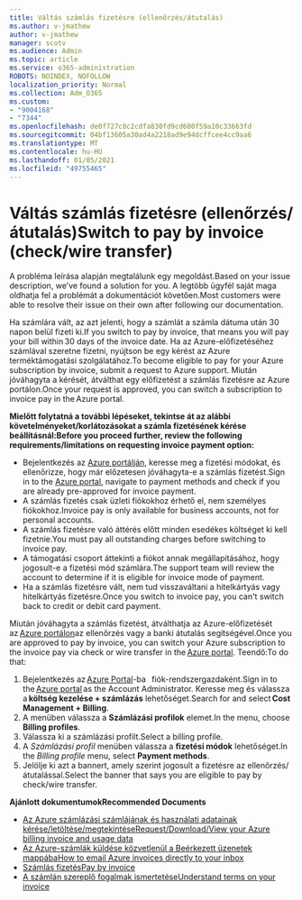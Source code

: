 ```yaml
---
title: Váltás számlás fizetésre (ellenőrzés/átutalás)
ms.author: v-jmathew
author: v-jmathew
manager: scotv
ms.audience: Admin
ms.topic: article
ms.service: o365-administration
ROBOTS: NOINDEX, NOFOLLOW
localization_priority: Normal
ms.collection: Adm_O365
ms.custom:
- "9004168"
- "7344"
ms.openlocfilehash: de0f727c8c2cdfa830fd9cd600f59a10c33663fd
ms.sourcegitcommit: 04bf13605a30ad4a2218ad9e94dcffcee4cc9aa6
ms.translationtype: MT
ms.contentlocale: hu-HU
ms.lasthandoff: 01/05/2021
ms.locfileid: "49755465"
---
```

# <a name="switch-to-pay-by-invoice-checkwire-transfer"></a><span data-ttu-id="aa209-102">Váltás számlás fizetésre (ellenőrzés/átutalás)</span><span class="sxs-lookup"><span data-stu-id="aa209-102">Switch to pay by invoice (check/wire transfer)</span></span>

<span data-ttu-id="aa209-103">A probléma leírása alapján megtalálunk egy megoldást.</span><span class="sxs-lookup"><span data-stu-id="aa209-103">Based on your issue description, we’ve found a solution for you.</span></span> <span data-ttu-id="aa209-104">A legtöbb ügyfél saját maga oldhatja fel a problémát a dokumentációt követően.</span><span class="sxs-lookup"><span data-stu-id="aa209-104">Most customers were able to resolve their issue on their own after following our documentation.</span></span>

<span data-ttu-id="aa209-105">Ha számlára vált, az azt jelenti, hogy a számlát a számla dátuma után 30 napon belül fizeti ki.</span><span class="sxs-lookup"><span data-stu-id="aa209-105">If you switch to pay by invoice, that means you will pay your bill within 30 days of the invoice date.</span></span> <span data-ttu-id="aa209-106">Ha az Azure-előfizetéséhez számlával szeretne fizetni, nyújtson be egy kérést az Azure terméktámogatási szolgálatához.</span><span class="sxs-lookup"><span data-stu-id="aa209-106">To become eligible to pay for your Azure subscription by invoice, submit a request to Azure support.</span></span> <span data-ttu-id="aa209-107">Miután jóváhagyta a kérését, átválthat egy előfizetést a számlás fizetésre az Azure portálon.</span><span class="sxs-lookup"><span data-stu-id="aa209-107">Once your request is approved, you can switch a subscription to invoice pay in the Azure portal.</span></span>

<span data-ttu-id="aa209-108">**Mielőtt folytatná a további lépéseket, tekintse át az alábbi követelményeket/korlátozásokat a számla fizetésének kérése beállításnál:**</span><span class="sxs-lookup"><span data-stu-id="aa209-108">**Before you proceed further, review the following requirements/limitations on requesting invoice payment option:**</span></span>

- <span data-ttu-id="aa209-109">Bejelentkezés az [Azure portálján](https://portal.azure.com/), keresse meg a fizetési módokat, és ellenőrizze, hogy már előzetesen jóváhagyta-e a számlás fizetést.</span><span class="sxs-lookup"><span data-stu-id="aa209-109">Sign in to the [Azure portal](https://portal.azure.com/), navigate to payment methods and check if you are already pre-approved for invoice payment.</span></span>
- <span data-ttu-id="aa209-110">A számlás fizetés csak üzleti fiókokhoz érhető el, nem személyes fiókokhoz.</span><span class="sxs-lookup"><span data-stu-id="aa209-110">Invoice pay is only available for business accounts, not for personal accounts.</span></span>
- <span data-ttu-id="aa209-111">A számlás fizetésre való áttérés előtt minden esedékes költséget ki kell fizetnie.</span><span class="sxs-lookup"><span data-stu-id="aa209-111">You must pay all outstanding charges before switching to invoice pay.</span></span>
- <span data-ttu-id="aa209-112">A támogatási csoport áttekinti a fiókot annak megállapításához, hogy jogosult-e a fizetési mód számlára.</span><span class="sxs-lookup"><span data-stu-id="aa209-112">The support team will review the account to determine if it is eligible for invoice mode of payment.</span></span>
- <span data-ttu-id="aa209-113">Ha a számlás fizetésre vált, nem tud visszaváltani a hitelkártyás vagy hitelkártyás fizetésre.</span><span class="sxs-lookup"><span data-stu-id="aa209-113">Once you switch to invoice pay, you can't switch back to credit or debit card payment.</span></span>

<span data-ttu-id="aa209-114">Miután jóváhagyta a számlás fizetést, átválthatja az Azure-előfizetését az [Azure portálon](https://portal.azure.com/)az ellenőrzés vagy a banki átutalás segítségével.</span><span class="sxs-lookup"><span data-stu-id="aa209-114">Once you are approved to pay by invoice, you can switch your Azure subscription to the invoice pay via check or wire transfer in the [Azure portal](https://portal.azure.com/).</span></span>
<span data-ttu-id="aa209-115">Teendő:</span><span class="sxs-lookup"><span data-stu-id="aa209-115">To do that:</span></span>

1. <span data-ttu-id="aa209-116">Bejelentkezés az [Azure Portal](https://portal.azure.com/)-ba   fiók-rendszergazdaként.</span><span class="sxs-lookup"><span data-stu-id="aa209-116">Sign in to the [Azure portal](https://portal.azure.com/) as the Account Administrator.</span></span> <span data-ttu-id="aa209-117">Keresse meg és válassza a **költség kezelése + számlázás** lehetőséget.</span><span class="sxs-lookup"><span data-stu-id="aa209-117">Search for and select **Cost Management + Billing**.</span></span>
2. <span data-ttu-id="aa209-118">A menüben válassza a **Számlázási profilok** elemet.</span><span class="sxs-lookup"><span data-stu-id="aa209-118">In the menu, choose **Billing profiles**.</span></span>
3. <span data-ttu-id="aa209-119">Válassza ki a számlázási profilt.</span><span class="sxs-lookup"><span data-stu-id="aa209-119">Select a billing profile.</span></span>
4. <span data-ttu-id="aa209-120">A *Számlázási profil* menüben válassza a **fizetési módok** lehetőséget.</span><span class="sxs-lookup"><span data-stu-id="aa209-120">In the *Billing profile* menu, select **Payment methods**.</span></span>
5. <span data-ttu-id="aa209-121">Jelölje ki azt a bannert, amely szerint jogosult a fizetésre az ellenőrzés/átutalással.</span><span class="sxs-lookup"><span data-stu-id="aa209-121">Select the banner that says you are eligible to pay by check/wire transfer.</span></span>

<span data-ttu-id="aa209-122">**Ajánlott dokumentumok**</span><span class="sxs-lookup"><span data-stu-id="aa209-122">**Recommended Documents**</span></span>

- [<span data-ttu-id="aa209-123">Az Azure számlázási számlájának és használati adatainak kérése/letöltése/megtekintése</span><span class="sxs-lookup"><span data-stu-id="aa209-123">Request/Download/View your Azure billing invoice and usage data</span></span>](https://docs.microsoft.com/azure/billing/billing-download-azure-invoice-daily-usage-date)
- [<span data-ttu-id="aa209-124">Az Azure-számlák küldése közvetlenül a Beérkezett üzenetek mappába</span><span class="sxs-lookup"><span data-stu-id="aa209-124">How to email Azure invoices directly to your inbox</span></span>](https://docs.microsoft.com/azure/billing/billing-download-azure-invoice-daily-usage-date)
- [<span data-ttu-id="aa209-125">Számlás fizetés</span><span class="sxs-lookup"><span data-stu-id="aa209-125">Pay by invoice</span></span>](https://docs.microsoft.com/azure/billing/billing-how-to-pay-by-invoice)
- [<span data-ttu-id="aa209-126">A számlán szereplő fogalmak ismertetése</span><span class="sxs-lookup"><span data-stu-id="aa209-126">Understand terms on your invoice</span></span>](https://docs.microsoft.com/azure/billing/billing-understand-your-invoice)
